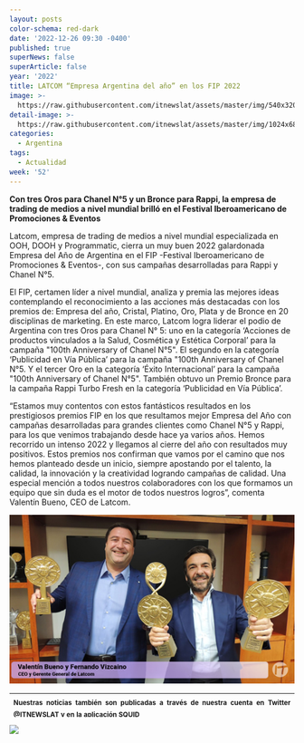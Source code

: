 ```yaml
---
layout: posts
color-schema: red-dark
date: '2022-12-26 09:30 -0400'
published: true
superNews: false
superArticle: false
year: '2022'
title: LATCOM “Empresa Argentina del año” en los FIP 2022
image: >-
  https://raw.githubusercontent.com/itnewslat/assets/master/img/540x320/latcom-p.jpg
detail-image: >-
  https://raw.githubusercontent.com/itnewslat/assets/master/img/1024x680/latcom-g.jpg
categories:
  - Argentina
tags:
  - Actualidad
week: '52'
---
```

**Con tres Oros para Chanel N°5 y un Bronce para Rappi, la empresa de trading de medios a nivel mundial brilló en el Festival Iberoamericano de Promociones & Eventos**

Latcom, empresa de trading de medios a nivel mundial especializada en OOH, DOOH y Programmatic, cierra un muy buen 2022 galardonada Empresa del Año de Argentina en el FIP -Festival Iberoamericano de Promociones & Eventos-, con sus campañas desarrolladas para Rappi y Chanel N°5. 

El FIP, certamen líder a nivel mundial, analiza y premia las mejores ideas contemplando el reconocimiento a las acciones más destacadas con los premios de: Empresa del año, Cristal, Platino, Oro, Plata y de Bronce en 20 disciplinas de marketing. En este marco, Latcom logra liderar el podio de Argentina con tres Oros para Chanel N° 5: uno en la categoría ‘Acciones de productos vinculados a la Salud, Cosmética y Estética Corporal’ para la campaña "100th Anniversary of Chanel N°5". El segundo en la categoría ‘Publicidad en Vía Pública’ para la campaña "100th Anniversary of Chanel N°5. Y el tercer Oro en la categoría ‘Éxito Internacional’ para la campaña "100th Anniversary of Chanel N°5". También obtuvo un Premio Bronce para la campaña Rappi Turbo Fresh en la categoría ‘Publicidad en Vía Pública’.

“Estamos muy contentos con estos fantásticos resultados en los prestigiosos premios FIP en los que resultamos mejor Empresa del Año con campañas desarrolladas para grandes clientes como Chanel N°5 y Rappi, para los que venimos trabajando desde hace ya varios años.  Hemos recorrido un intenso 2022 y llegamos al cierre del año con resultados muy positivos. Estos premios nos confirman que vamos por el camino que nos hemos planteado desde un inicio, siempre apostando por el talento, la calidad, la innovación y la creatividad logrando campañas de calidad. Una especial mención a todos nuestros colaboradores con los que formamos un equipo que sin duda es el motor de todos nuestros logros”, comenta Valentín Bueno, CEO de Latcom.

![](https://raw.githubusercontent.com/itnewslat/assets/master/img/540x320/latcom-p.jpg)

<table style="height: 42px;" width="569">
<tbody>
<tr>
<td style="text-align: justify;"><sub><strong>Nuestras noticias también son publicadas a través de nuestra cuenta en Twitter <a href="https://twitter.com/itnewslat?lang=es">@ITNEWSLAT</a> y en la aplicación <a href="https://squidapp.co/en/">SQUID</a></strong></sub></td>
</tr>
</tbody>
</table>

<img src="https://tracker.metricool.com/c3po.jpg?hash=56f88a41e39ab42c063cc51676587a04"/>